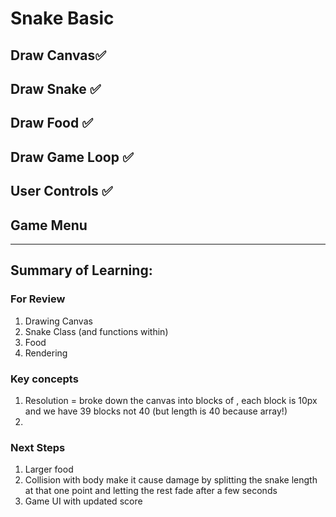 # Snake Basic 

## Draw Canvas✅

## Draw Snake ✅

## Draw Food ✅

## Draw Game Loop ✅

## User Controls ✅

## Game Menu 


--- 

## Summary of Learning:

### For Review 
1. Drawing Canvas 
2. Snake Class (and functions within)
3. Food 
4. Rendering

### Key concepts 

1. Resolution = broke down the canvas into blocks of , each block is 10px and we have 39 blocks not 40 (but length is 40 because array!)
2. 

### Next Steps 
1. Larger food 
2. Collision with body make it cause damage by splitting the snake length at that one point and letting the rest fade after a few seconds 
3. Game UI with updated score 









<!-- 
1. What are the basics of Canvas?
2. What are the basic methods being used here? 
3.  -->